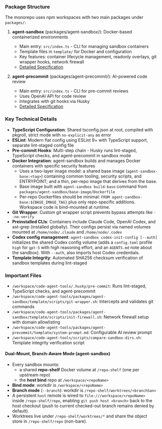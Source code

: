 ### Package Structure

The monorepo uses npm workspaces with two main packages under `packages/`:

1. **agent-sandbox** (packages/agent-sandbox/): Docker-based containerized environments
   - Main entry: `src/index.ts` - CLI for managing sandbox containers
   - Template files in `template/` for Docker and configuration
   - Key features: container lifecycle management, readonly overlays, git wrapper hooks, network firewall
   - [Detailed Specification](agent-sandbox.md)

2. **agent-precommit** (packages/agent-precommit/): AI-powered code review
   - Main entry: `src/index.ts` - CLI for pre-commit reviews
   - Uses OpenAI API for code review
   - Integrates with git hooks via Husky
   - [Detailed Specification](agent-precommit.md)

### Key Technical Details

- **TypeScript Configuration**: Shared tsconfig.json at root, compiled with pkgroll, strict mode with `no-explicit-any` as error
- **ESLint**: Modern flat config using ESLint 9+ with TypeScript support, separate lint-staged config file
- **Pre-commit Hooks**: Multi-step chain - Husky runs lint-staged, TypeScript checks, and agent-precommit in sandbox mode
- **Docker Integration**: agent-sandbox builds and manages Docker containers with specific security features
  - Uses a two-layer image model: a shared base image (`agent-sandbox-base:<tag>`) containing common tooling, security scripts, and ENTRYPOINT; and a thin, per-repo image that derives from the base.
  - Base image built with `agent-sandbox build-base` command from `packages/agent-sandbox/base-image/Dockerfile`
  - Per-repo Dockerfiles should be minimal: `FROM agent-sandbox-base:${BASE_IMAGE_TAG}` plus only repo-specific additions. Workspace code is bind-mounted at runtime.
- **Git Wrapper**: Custom git wrapper script prevents bypass attempts like `--no-verify`
- **Preinstalled CLIs**: Containers include Claude Code, OpenAI Codex, and ast-grep (installed globally). Their configs persist via named volumes mounted at `/home/node/.claude` and `/home/node/.codex`
- **Codex config management**: `agent-sandbox codex-init-config [--auth]` initializes the shared Codex config volume (adds a `config.toml` profile `high` for `gpt-5` with high reasoning effort, and an `AGENTS.md` note about the sandbox). With `--auth`, also imports host Codex credentials.
- **Template Integrity**: Automated SHA256 checksum verification of sandbox templates during lint-staged

### Important Files

- `/workspace/code-agent-tools/.husky/pre-commit`: Runs lint-staged, TypeScript checks, and agent-precommit
- `/workspace/code-agent-tools/packages/agent-sandbox/template/scripts/git-wrapper.sh`: Intercepts and validates git commands
- `/workspace/code-agent-tools/packages/agent-sandbox/template/scripts/init-firewall.sh`: Network firewall setup with domain allowlisting
- `/workspace/code-agent-tools/packages/agent-precommit/template/system-prompt.md`: Configurable AI review prompt
- `/workspace/code-agent-tools/scripts/compare-sandbox-dirs.sh`: Template integrity verification script

#### Dual-Mount, Branch-Aware Mode (agent-sandbox)
- Every sandbox mounts:
  - a shared **repo-shelf** Docker volume at `/repo-shelf` (one per upstream repo)
  - the **host bind** repo at `/workspace/<repoName>`
- **Bind mode**: workdir is `/workspace/<repoName>`
- **Branch mode** (`--branch`): workdir is `/repo-shelf/worktrees/<branchSan>`
- A persistent `host` remote is wired to `file:///workspace/<repoName>` inside `/repo-shelf/repo`, enabling `git push host <branch>` back to the host checkout (push to current checked-out branch remains denied by default).
- Worktrees live under `/repo-shelf/worktrees/*` and share the object store in `/repo-shelf/repo` (non-bare).

